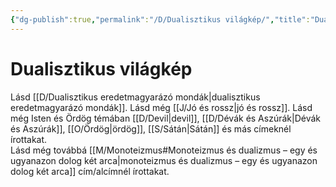 ```yaml
---
{"dg-publish":true,"permalink":"/D/Dualisztikus világkép/","title":"Dualisztikus világkép","tags":["dg_uploaded"],"created":"2023-10-13T05:08","updated":"2023-11-08T03:39"}
---
```



# Dualisztikus világkép

Lásd [[D/Dualisztikus eredetmagyarázó mondák\|dualisztikus eredetmagyarázó mondák]]. Lásd még [[J/Jó és rossz\|jó és rossz]]. Lásd még Isten és Ördög témában [[D/Devil\|devil]], [[D/Dévák és Aszúrák\|Dévák és Aszúrák]], [[O/Ördög\|ördög]], [[S/Sátán\|Sátán]] és más címeknél írottakat.  
Lásd még továbbá [[M/Monoteizmus#Monoteizmus és dualizmus – egy és ugyanazon dolog két arca\|monoteizmus és dualizmus – egy és ugyanazon dolog két arca]] cím/alcímnél írottakat.  